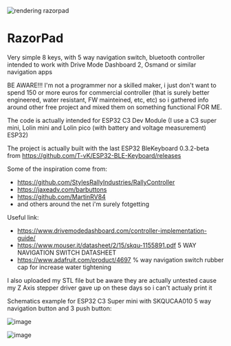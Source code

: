 
![rendering razorpad](https://github.com/razorbac91/RazorPad/assets/10536718/4065ad4d-dacd-46bf-baef-4fa530ee5d5d)



# RazorPad
Very simple 8 keys, with 5 way navigation switch, bluetooth controller intended to work with Drive Mode Dashboard 2, Osmand or similar navigation apps

BE AWARE!!! I'm not a programmer nor a skilled maker, i just don't want to spend 150 or more euros for commercial controller (that is surely better engineered, water resistant, FW mainteined, etc, etc) so i gathered info around other free project and mixed them on something functional FOR ME.

The code is actually intended for ESP32 C3 Dev Module (I use a C3 super mini, Lolin mini and Lolin pico (with battery and voltage measurement) ESP32)

The project is actually built with the last ESP32 BleKeyboard 0.3.2-beta from https://github.com/T-vK/ESP32-BLE-Keyboard/releases

Some of the inspiration come from:
- https://github.com/StylesRallyIndustries/RallyController
- https://jaxeadv.com/barbuttons
- https://github.com/MartinRV84
- and others around the net i'm surely fotgetting

Useful link:
- https://www.drivemodedashboard.com/controller-implementation-guide/
- https://www.mouser.it/datasheet/2/15/skqu-1155891.pdf  5 WAY NAVIGATION SWITCH DATASHEET
- https://www.adafruit.com/product/4697 % way navigation switch rubber cap for increase water tightening 



I also uploaded my STL file but be aware they are actually untested cause my Z Axis stepper driver gave up on these days so i can't actualy print it

Schematics example for ESP32 C3 Super mini with SKQUCAA010 5 way navigation button and 3 push button:

![image](https://github.com/razorbac91/RazorPad/assets/10536718/fb6b67c5-3a9c-4f42-b4b6-5ea17b96bde5)

![image](https://github.com/razorbac91/RazorPad/assets/10536718/7b30a73c-8d8b-4389-9ef2-23c3b3c800ac)


